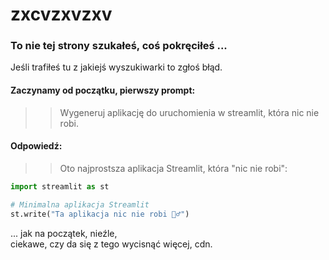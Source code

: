 # zxcvzxvzxv

### To nie tej strony szukałeś, coś pokręciłeś ...

Jeśli trafiłeś tu z jakiejś wyszukiwarki to zgłoś błąd.

#### Zaczynamy od początku, pierwszy prompt:

>> Wygeneruj aplikację do uruchomienia w streamlit, która nic nie robi.
>>

#### Odpowiedź:

>> Oto najprostsza aplikacja Streamlit, która "nic nie robi":
```python
import streamlit as st

# Minimalna aplikacja Streamlit
st.write("Ta aplikacja nic nie robi 🤷‍♂️")
```

... jak na początek, nieźle,<br>
ciekawe, czy da się z tego wycisnąć więcej, cdn.
